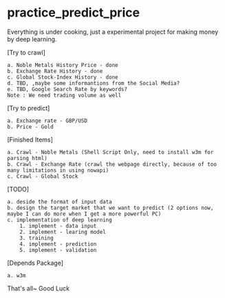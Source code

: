 # practice_predict_price

Everything is under cooking, just a experimental project for making money by deep learning.

[Try to crawl]

	a. Noble Metals History Price - done
	b. Exchange Rate History - done
	c. Global Stock-Index History - done
	d. TBD, ,maybe some informantions from the Social Media?
	e. TBD, Google Search Rate by keywords?
	Note : We need trading volume as well

[Try to predict]

	a. Exchange rate - GBP/USD
	b. Price - Gold

[Finished Items]

	a. Crawl - Noble Metals (Shell Script Only, need to install w3m for parsing html)
	b. Crawl - Exchange Rate (crawl the webpage directly, because of too many limitations in using nowapi)
	c. Crawl - Global Stock

[TODO]

	a. deside the format of input data
	b. design the target market that we want to predict (2 options now, maybe I can do more when I get a more powerful PC)
	c. implementation of deep learning
		1. implement - data input
		2. implement - learing model
		3. training
		4. implement - prediction
		5. implement - validation

[Depends Package]

    a. w3m

That's all~ Good Luck
